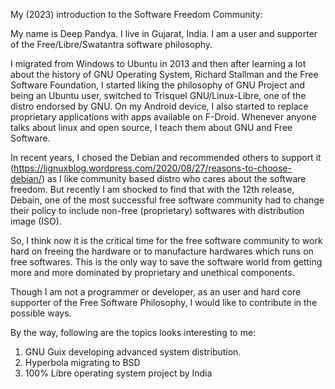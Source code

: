 My (2023) introduction to the Software Freedom Community:

My name is Deep Pandya. I live in Gujarat, India. I am a user and supporter of the Free/Libre/Swatantra software philosophy.

I migrated from Windows to Ubuntu in 2013 and then after learning a lot about the history of GNU Operating System, Richard Stallman and the Free Software Foundation, I started liking the philosophy of GNU Project and being an Ubuntu user, switched to Trisquel GNU/Linux-Libre, one of the distro endorsed by GNU. On my Android device, I also started to replace proprietary applications with apps available on F-Droid. Whenever anyone talks about linux and open source, I teach them about GNU and Free Software.

In recent years, I chosed the Debian and recommended others to support it (https://lignuxblog.wordpress.com/2020/08/27/reasons-to-choose-debian/) as I like community based distro who cares about the software freedom.
But recently I am shocked to find that with the 12th release, Debain, one of the most successful free software community had to change their policy to include non-free (proprietary) softwares with distribution image (ISO).

So, I think now it is the critical time for the free software community to work hard on freeing the hardware or to manufacture hardwares which runs on free softwares. This is the only way to save the software world from getting more and more dominated by proprietary and unethical components.

Though I am not a programmer or developer, as an user and hard core supporter of the Free Software Philosophy, I would like to contribute in the possible ways.

By the way, following are the topics looks interesting to me:

1. GNU Guix developing advanced system distribution.
2. Hyperbola migrating to BSD
3. 100% Libre operating system project by India
